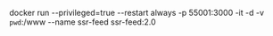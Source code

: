 docker run --privileged=true --restart always -p 55001:3000 -it -d -v `pwd`:/www --name ssr-feed ssr-feed:2.0
